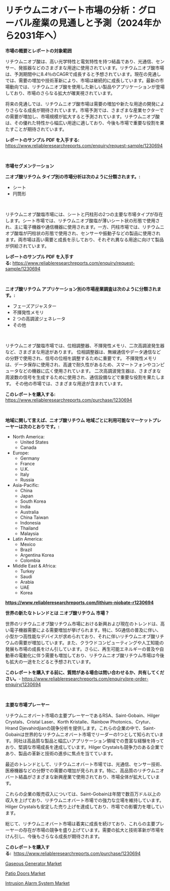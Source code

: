 <p><h1>リチウムニオバート市場の分析：グローバル産業の見通しと予測（2024年から2031年へ）</h1></p><p><strong>市場の概要とレポートの対象範囲</strong></p>
<p><p>リチウムニオブ酸は、高い光学特性と電気特性を持つ結晶であり、光通信、センサー、発振器などのさまざまな用途に使用されています。リチウムニオブ酸市場は、予測期間中に8.4％のCAGRで成長すると予想されています。現在の見通しでは、需要の増加や技術革新により、市場は継続的に成長しています。最新の市場動向では、リチウムニオブ酸を使用した新しい製品やアプリケーションが登場しており、市場のさらなる拡大が確実視されています。</p><p>将来の見通しでは、リチウムニオブ酸市場は需要の増加や新たな用途の開発によりさらなる成長が期待されています。市場予測では、さまざまな産業セクターでの需要が増加し、市場規模が拡大すると予測されています。リチウムニオブ酸は、その優れた特性から幅広い用途に適しており、今後も市場で重要な役割を果たすことが期待されています。</p></p>
<p><strong>レポートのサンプル PDF を入手する:</strong> <a href="https://www.reliableresearchreports.com/enquiry/request-sample/1230694">https://www.reliableresearchreports.com/enquiry/request-sample/1230694</a></p>
<p>&nbsp;</p>
<p><strong>市場セグメンテーション</strong></p>
<p><strong>ニオブ酸リチウム タイプ別の市場分析は次のように分類されます。:</strong></p>
<p><ul><li>シート</li><li>円筒形</li></ul></p>
<p>&nbsp;</p>
<p><p>リチウムニオブ酸塩市場には、シートと円柱形の2つの主要な市場タイプが存在します。シート市場では、リチウムニオブ酸塩が薄いシート状の形態で使用され、主に電子機器や通信機器に使用されます。一方、円柱市場では、リチウムニオブ酸塩が円柱状の形態で使用され、センサーや振動子などの製品に使用されます。両市場は高い需要と成長を示しており、それぞれ異なる用途に向けて製品が供給されています。</p></p>
<p><strong>レポートのサンプル PDF を入手する:</strong>&nbsp;<a href="https://www.reliableresearchreports.com/enquiry/request-sample/1230694">https://www.reliableresearchreports.com/enquiry/request-sample/1230694</a></p>
<p>&nbsp;</p>
<p><strong> ニオブ酸リチウム アプリケーション別の市場産業調査は次のように分類されます。:</strong></p>
<p><ul><li>フェーズアジャスター</li><li>不揮発性メモリ</li><li>2 つの高調波ジェネレータ</li><li>その他</li></ul></p>
<p>&nbsp;</p>
<p><p>リチウムニオブ酸塩市場では、位相調整器、不揮発性メモリ、二次高調波発生器など、さまざまな用途があります。 位相調整器は、無線通信やデータ通信などの分野で使用され、信号の位相を調整するために重要です。 不揮発性メモリは、データ保存に使用され、高速で耐久性があるため、スマートフォンやコンピュータなどの機器に広く使用されています。 二次高調波発生器は、さまざまな周波数の信号を生成するために使用され、通信設備などで重要な役割を果たします。 その他の市場では、さまざまな用途が含まれています。</p></p>
<p><strong>このレポートを購入する:</strong>&nbsp; <a href="https://www.reliableresearchreports.com/purchase/1230694">https://www.reliableresearchreports.com/purchase/1230694</a></p>
<p>&nbsp;</p>
<p><strong>地域に関して言えば、ニオブ酸リチウム 地域ごとに利用可能なマーケットプレーヤーは次のとおりです。:</strong></p>
<p><ul>
    <li>
        North America:
        <ul>
            <li>United States</li>
            <li>Canada</li>
        </ul>
    </li>
    <li>
        Europe:
        <ul>
            <li>Germany</li>
            <li>France</li>
            <li>U.K.</li>
            <li>Italy</li>
            <li>Russia</li>
        </ul>
    </li>
    <li>
        Asia-Pacific:
        <ul>
            <li>China</li>
            <li>Japan</li>
            <li>South Korea</li>
            <li>India</li>
            <li>Australia</li>
            <li>China Taiwan</li>
            <li>Indonesia</li>
            <li>Thailand</li>
            <li>Malaysia</li>
        </ul>
    </li>
    <li>
        Latin America:
        <ul>
            <li>Mexico</li>
            <li>Brazil</li>
            <li>Argentina Korea</li>
            <li>Colombia</li>
        </ul>
    </li>
    <li>
        Middle East & Africa:
        <ul>
            <li>Turkey</li>
            <li>Saudi</li>
            <li>Arabia</li>
            <li>UAE</li>
            <li>Korea</li>
        </ul>
    </li>
    </ul></p>
<p><strong><a href="https://www.reliableresearchreports.com/lithium-niobate-r1230694">https://www.reliableresearchreports.com/lithium-niobate-r1230694</a></strong>&nbsp;</p>
<p><strong>世界の新たなトレンドとは ニオブ酸リチウム 市場？</strong></p>
<p><p>世界のリチウムニオブ酸リチウム市場における新興および現在のトレンドは、高い電子機器需要による需要増加が挙げられます。特に、5G通信の普及に伴い、小型かつ高性能なデバイスが求められており、それに伴いリチウムニオブ酸リチウムの需要が増加しています。また、クラウドコンピューティングや人工知能の発展も市場の成長をけん引しています。さらに、再生可能エネルギーの普及や自動車の電動化に伴う需要も増加しており、リチウムニオブ酸リチウム市場は今後も拡大の一途をたどると予想されています。</p></p>
<p><strong>このレポートを購入する前に、質問がある場合は問い合わせるか、共有してください。</strong>- <a href="https://www.reliableresearchreports.com/enquiry/pre-order-enquiry/1230694">https://www.reliableresearchreports.com/enquiry/pre-order-enquiry/1230694</a></p>
<p>&nbsp;</p>
<p><strong>主要な市場プレーヤー</strong></p>
<p><p>リチウムニオバート市場の主要プレーヤーであるRSA、Saint-Gobain、Hilger Crystals、Cristal Laser、Korth Kristalle、Rainbow Photonics、Crytur、Hrand Djevahirdjianの競争分析を提供します。これらの企業の中で、Saint-Gobainは世界的なリチウムニオバート市場でリーダーの1つとして知られています。同社は高品質な製品と幅広いアプリケーション領域での豊富な経験を持っており、堅調な市場成長を達成しています。Hilger Crystalsも競争力のある企業であり、製品の革新と技術の進歩に焦点を当てています。</p><p>最近のトレンドとして、リチウムニオバート市場では、光通信、センサー技術、医療機器などの分野での需要の増加が見られます。特に、高品質のリチウムニオバート結晶がさまざまな新興産業で使用されており、市場全体が拡大しています。</p><p>これらの企業の販売収入については、Saint-Gobainは年間で数百万ドル以上の収入を上げており、リチウムニオバート市場での強力な立場を維持しています。Hilger Crystalsも安定した売り上げを達成しており、市場での影響力を増しています。</p><p>総じて、リチウムニオバート市場は着実に成長を続けており、これらの主要プレーヤーの存在が市場の競争を盛り上げています。需要の拡大と技術革新が市場をけん引し、今後もさらなる成長が期待されます。</p></p>
<p><strong>このレポートを購入する:</strong>&nbsp;&nbsp;<a href="https://www.reliableresearchreports.com/purchase/1230694">https://www.reliableresearchreports.com/purchase/1230694</a></p>
<p><p><a href="https://github.com/Hazelklievgspy6vdcsmu106w/Market-Research-Report-List-2/blob/main/gaseous-generator-market.md">Gaseous Generator Market</a></p><p><a href="https://www.linkedin.com/pulse/patio-doors-market-report-reveals-latest-trends-growth-opportunities-z9ofc?trackingId=0%2FW99733PvhR6KNW1TSxBA%3D%3D">Patio Doors Market</a></p><p><a href="https://www.linkedin.com/pulse/intrusion-alarm-system-market-size-cagr-trends-2024-2030-marq-intel-suy8c?trackingId=ZjXbbcGXyTQ45SKDQdLa%2FA%3D%3D">Intrusion Alarm System Market</a></p></p>
